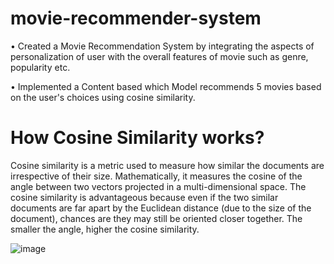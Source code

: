 # movie-recommender-system

•	Created a Movie Recommendation System by integrating the aspects of personalization of user with the overall features of movie such as genre, popularity etc. 

•	Implemented a Content based which Model recommends 5 movies based on the user's choices using cosine similarity.



# How Cosine Similarity works?
Cosine similarity is a metric used to measure how similar the documents are irrespective of their size. Mathematically, it measures the cosine of the angle between two vectors projected in a multi-dimensional space. The cosine similarity is advantageous because even if the two similar documents are far apart by the Euclidean distance (due to the size of the document), chances are they may still be oriented closer together. The smaller the angle, higher the cosine similarity.

![image](https://github.com/radeon2525/movie-recommender-system/assets/122255661/3f26a4a2-83fc-41c6-b7dc-6a8c1603dce4)
